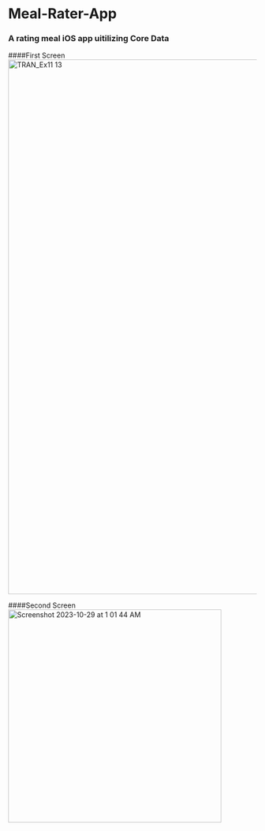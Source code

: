 # Meal-Rater-App

### A rating meal iOS app uitilizing Core Data

####First Screen
<img width="1084" alt="TRAN_Ex11 13" src="https://github.com/tien-tran110/Meal-Rater-App/assets/72286897/b5acebd4-2db7-4b12-b7c1-4dfece0e7614">

####Second Screen
<img width="432" alt="Screenshot 2023-10-29 at 1 01 44 AM" src="https://github.com/tien-tran110/Meal-Rater-App/assets/72286897/c278f4bb-c87a-477a-b47c-107e3ae43bb9">




